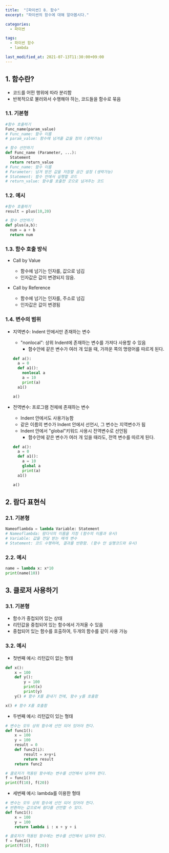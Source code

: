 ```yaml
---
title:  "[파이썬] 8. 함수"
excerpt: "파이썬의 함수에 대해 알아봅시다."

categories:
  - 파이썬

tags:
  - 파이썬 함수
  - lambda

last_modified_at: 2021-07-13T11:30:00+09:00
---
```


## 1. 함수란?

- 코드를 어떤 행위에 따라 분리함
- 반복적으로 불러와서 수행해야 하는, 코드들을 함수로 묶음

### 1.1. 기본형

```python
#함수 호출하기
Func_name(param_value)
# Func_name: 함수 이름
# param_value: 함수에 넘겨줄 값을 정의 (생략가능)

# 함수 선언하기
def Func_name (Parameter, ...):
  Statement
  return return_value
# Func_name: 함수 이름
# Parameter: 넘겨 받은 값을 저장할 공간 설정 (생략가능)
# Statement: 함수 안에서 실행할 코드
# return_value: 함수를 호출한 곳으로 넘겨주는 코드
```

### 1.2. 예시

```python
#함수 호출하기
result = plus(10,20)

# 함수 선언하기
def plus(a,b):
  num = a + b
  return num
```

### 1.3. 함수 호출 방식

- Call by Value
  - 함수에 넘기는 인자를, 값으로 넘김
  - 인자값은 값이 변경되지 않음.

- Call by Reference
    - 함수에 넘기는 인자를, 주소로 넘김
    - 인자값은 값이 변경됨

### 1.4. 변수의 범위

- 지역변수: Indent 안에서만 존재하는 변수
  - "nonlocal": 상위 Indent에 존재하는 변수를 가져다 사용할 수 있음
    - 함수안에 같은 변수가 여러 개 있을 때, 가까운 쪽의 명령어를 따르게 된다.
  ```python
  def a():
    a = 0
    def a1():
      nonlocal a
      a = 10
      print(a)
    a1()

  a()

  ```

- 전역변수: 프로그램 전체에 존재하는 변수
  - Indent 안에서도 사용가능함
  - 같은 이름의 변수가 Indent 안에서 선언시, 그 변수는 지역변수가 됨
  - Indent 안에서 "global"키워드 사용시 전역변수로 선언됨
    - 함수안에 같은 변수가 여러 개 있을 때라도, 전역 변수를 따르게 된다.
  ```python
  def a():
    a = 0
    def a1():
      a = 10
      global a
      print(a)
    a1()

  a()

  ```

## 2. 람다 표현식

### 2.1. 기본형

```python
Nameoflambda = lambda Variable: Statement
# Nameoflambda: 람다식의 이름을 지정 (함수의 이름과 유사)
# Variable: 값을 전달 받는 매개 변수
# Statement: 코드 수행하며, 결과를 반환함. (함수 안 실행코드와 유사)
```

### 2.2. 예시

```python
name = lambda x: x*10
print(name(10))
```

## 3. 클로저 사용하기

### 3.1. 기본형
- 함수가 중첩되어 있는 상태
- 리턴값을 중첩되어 있는 함수에서 가져올 수 있음
- 중첩되어 있는 함수를 호출하여, 두개의 함수를 같이 사용 가능

### 3.2. 예시

- 첫번째 예시: 리턴값이 없는 형태

```python
def x():
    x = 100
    def y():
        y = 100
        print(x)
        print(y)
    y() # 함수 X를 끝내기 전에, 함수 y를 호출함

x() # 함수 X를 호출함
```

- 두번째 예시: 리턴값이 있는 형태

```python
# 변수는 모두 상위 함수에 선언 되어 있어야 한다.
def func1():
    x = 100
    y = 100
    result = 0
    def func2(i):
        result = x+y+i
        return result
    return func2

# 클로저가 적용된 함수에는 변수를 선언해서 넘겨야 한다.
f = func1()
print(f(10), f(20))
```

- 세번째 예시: lambda를 이용한 형태

```python
# 변수는 모두 상위 함수에 선언 되어 있어야 한다.
# 반환하는 값으로써 람다를 선언할 수 있다.
def func1():
    x = 100
    y = 100
    return lambda i : x + y + i

# 클로저가 적용된 함수에는 변수를 선언해서 넘겨야 한다.
f = func1()
print(f(10), f(20))
```
